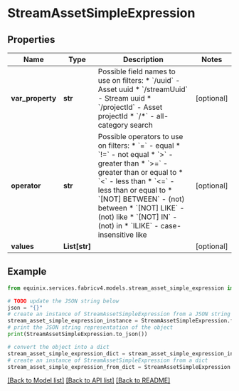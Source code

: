 # StreamAssetSimpleExpression


## Properties

Name | Type | Description | Notes
------------ | ------------- | ------------- | -------------
**var_property** | **str** | Possible field names to use on filters:  * &#x60;/uuid&#x60; - Asset uuid  * &#x60;/streamUuid&#x60; - Stream uuid  * &#x60;/projectId&#x60; - Asset projectId  * &#x60;/*&#x60; - all-category search  | [optional] 
**operator** | **str** | Possible operators to use on filters:  * &#x60;&#x3D;&#x60; - equal  * &#x60;!&#x3D;&#x60; - not equal  * &#x60;&gt;&#x60; - greater than  * &#x60;&gt;&#x3D;&#x60; - greater than or equal to  * &#x60;&lt;&#x60; - less than  * &#x60;&lt;&#x3D;&#x60; - less than or equal to  * &#x60;[NOT] BETWEEN&#x60; - (not) between  * &#x60;[NOT] LIKE&#x60; - (not) like  * &#x60;[NOT] IN&#x60; - (not) in  * &#x60;ILIKE&#x60; - case-insensitive like  | [optional] 
**values** | **List[str]** |  | [optional] 

## Example

```python
from equinix.services.fabricv4.models.stream_asset_simple_expression import StreamAssetSimpleExpression

# TODO update the JSON string below
json = "{}"
# create an instance of StreamAssetSimpleExpression from a JSON string
stream_asset_simple_expression_instance = StreamAssetSimpleExpression.from_json(json)
# print the JSON string representation of the object
print(StreamAssetSimpleExpression.to_json())

# convert the object into a dict
stream_asset_simple_expression_dict = stream_asset_simple_expression_instance.to_dict()
# create an instance of StreamAssetSimpleExpression from a dict
stream_asset_simple_expression_from_dict = StreamAssetSimpleExpression.from_dict(stream_asset_simple_expression_dict)
```
[[Back to Model list]](../README.md#documentation-for-models) [[Back to API list]](../README.md#documentation-for-api-endpoints) [[Back to README]](../README.md)


